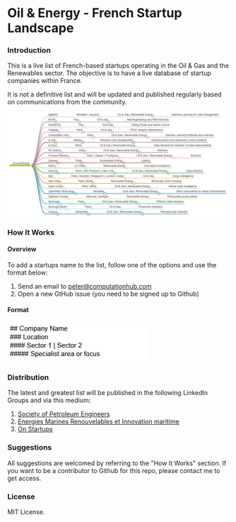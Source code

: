 # Oil &amp; Energy - French Startup Landscape

### Introduction

This is a live list of French-based startups operating in the Oil & Gas and the Renewables sector. The objective is to have a live database of startup companies within France.

It is not a definitive list and will be updated and published regularly based on communications from the community.

![Oil & Energy - French Startup Landscape map](02-Pics/mindmap.jpg)

### How It Works

#### Overview
To add a startups name to the list, follow one of the options and use the format below:

1. Send an email to peter@computationhub.com
2. Open a new GtHub issue (you need to be signed up to Github)

#### Format
![Format](02-Pics/format.jpg)

### Distribution
The latest and greatest list will be published in the following LinkedIn Groups and via this medium:

1. [Society of Petroleum Engineers](https://www.linkedin.com/groups/57660)
2. [Energies Marines Renouvelables et Innovation maritime](https://www.linkedin.com/groups/4129100)
3. [On Startups](https://www.linkedin.com/groups/2877)

### Suggestions

All suggestions are welcomed by referring to the "How It Works" section. If you want to be a contributor to Github for this repo, please contact me to get access.

### License
MIT License.
